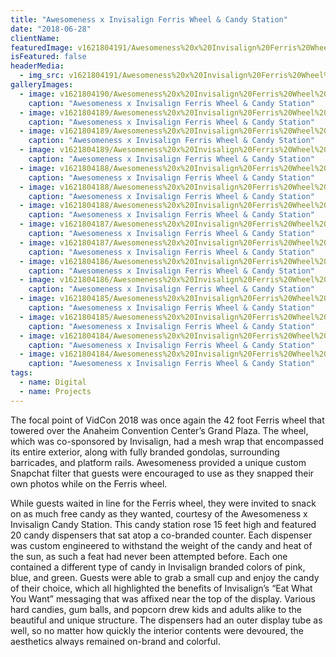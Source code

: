 ```yaml
---
title: "Awesomeness x Invisalign Ferris Wheel & Candy Station"
date: "2018-06-28"
clientName: 
featuredImage: v1621804191/Awesomeness%20x%20Invisalign%20Ferris%20Wheel%20and%20Candy%20Station/180620VIDCON-3011_i4xidy.jpg
isFeatured: false
headerMedia:
  - img_src: v1621804191/Awesomeness%20x%20Invisalign%20Ferris%20Wheel%20and%20Candy%20Station/180620VIDCON-3011_i4xidy.jpg
galleryImages:
  - image: v1621804190/Awesomeness%20x%20Invisalign%20Ferris%20Wheel%20and%20Candy%20Station/180620VIDCON-2954_xyqexp.jpg
    caption: "Awesomeness x Invisalign Ferris Wheel & Candy Station"
  - image: v1621804189/Awesomeness%20x%20Invisalign%20Ferris%20Wheel%20and%20Candy%20Station/180620VIDCON-3176_cauwgi.jpg
    caption: "Awesomeness x Invisalign Ferris Wheel & Candy Station"
  - image: v1621804189/Awesomeness%20x%20Invisalign%20Ferris%20Wheel%20and%20Candy%20Station/180620VIDCON-3045_evjadw.jpg
    caption: "Awesomeness x Invisalign Ferris Wheel & Candy Station"
  - image: v1621804189/Awesomeness%20x%20Invisalign%20Ferris%20Wheel%20and%20Candy%20Station/180620VIDCON-3020_rrnlmo.jpg
    caption: "Awesomeness x Invisalign Ferris Wheel & Candy Station"
  - image: v1621804188/Awesomeness%20x%20Invisalign%20Ferris%20Wheel%20and%20Candy%20Station/180620VIDCON-3143_wsxs7a.jpg
    caption: "Awesomeness x Invisalign Ferris Wheel & Candy Station"
  - image: v1621804188/Awesomeness%20x%20Invisalign%20Ferris%20Wheel%20and%20Candy%20Station/180620VIDCON-3262_qn01oz.jpg
    caption: "Awesomeness x Invisalign Ferris Wheel & Candy Station"
  - image: v1621804188/Awesomeness%20x%20Invisalign%20Ferris%20Wheel%20and%20Candy%20Station/180620VIDCON-3907_apmgjo.jpg
    caption: "Awesomeness x Invisalign Ferris Wheel & Candy Station"
  - image: v1621804187/Awesomeness%20x%20Invisalign%20Ferris%20Wheel%20and%20Candy%20Station/180620VIDCON-3282_crfxuw.jpg
    caption: "Awesomeness x Invisalign Ferris Wheel & Candy Station"
  - image: v1621804187/Awesomeness%20x%20Invisalign%20Ferris%20Wheel%20and%20Candy%20Station/180620VIDCON-3940-1_vxz8eh.jpg
    caption: "Awesomeness x Invisalign Ferris Wheel & Candy Station"
  - image: v1621804186/Awesomeness%20x%20Invisalign%20Ferris%20Wheel%20and%20Candy%20Station/180620VIDCON-3436_nhffve.jpg
    caption: "Awesomeness x Invisalign Ferris Wheel & Candy Station"
  - image: v1621804186/Awesomeness%20x%20Invisalign%20Ferris%20Wheel%20and%20Candy%20Station/180620VIDCON-3432_zwalhr.jpg
    caption: "Awesomeness x Invisalign Ferris Wheel & Candy Station"
  - image: v1621804185/Awesomeness%20x%20Invisalign%20Ferris%20Wheel%20and%20Candy%20Station/180620VIDCON-3592-1_wupbx2.jpg
    caption: "Awesomeness x Invisalign Ferris Wheel & Candy Station"
  - image: v1621804185/Awesomeness%20x%20Invisalign%20Ferris%20Wheel%20and%20Candy%20Station/180620VIDCON-3581_knd3wa.jpg
    caption: "Awesomeness x Invisalign Ferris Wheel & Candy Station"
  - image: v1621804184/Awesomeness%20x%20Invisalign%20Ferris%20Wheel%20and%20Candy%20Station/180620VIDCON-3852_f9jomr.jpg
    caption: "Awesomeness x Invisalign Ferris Wheel & Candy Station"
  - image: v1621804184/Awesomeness%20x%20Invisalign%20Ferris%20Wheel%20and%20Candy%20Station/180621VIDCON-4261_gsnln7.jpg
    caption: "Awesomeness x Invisalign Ferris Wheel & Candy Station"
tags:
  - name: Digital
  - name: Projects
---
```


The focal point of VidCon 2018 was once again the 42 foot Ferris wheel that towered over the Anaheim Convention Center’s Grand Plaza. The wheel, which was co-sponsored by Invisalign, had a mesh wrap that encompassed its entire exterior, along with fully branded gondolas, surrounding barricades, and platform rails. Awesomeness provided a unique custom Snapchat filter that guests were encouraged to use as they snapped their own photos while on the Ferris wheel.

While guests waited in line for the Ferris wheel, they were invited to snack on as much free candy as they wanted, courtesy of the Awesomeness x Invisalign Candy Station. This candy station rose 15 feet high and featured 20 candy dispensers that sat atop a co-branded counter. Each dispenser was custom engineered to withstand the weight of the candy and heat of the sun, as such a feat had never been attempted before. Each one contained a different type of candy in Invisalign branded colors of pink, blue, and green. Guests were able to grab a small cup and enjoy the candy of their choice, which all highlighted the benefits of Invisalign’s “Eat What You Want” messaging that was affixed near the top of the display. Various hard candies, gum balls, and popcorn drew kids and adults alike to the beautiful and unique structure. The dispensers had an outer display tube as well, so no matter how quickly the interior contents were devoured, the aesthetics always remained on-brand and colorful.
